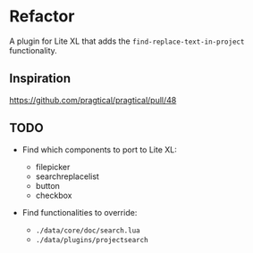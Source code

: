 # Refactor

A plugin for Lite XL that adds the `find-replace-text-in-project` functionality.

## Inspiration

https://github.com/pragtical/pragtical/pull/48

## TODO

- Find which components to port to Lite XL:
  - filepicker
  - searchreplacelist
  - button
  - checkbox

- Find functionalities to override:
  - `./data/core/doc/search.lua`
  - `./data/plugins/projectsearch`

